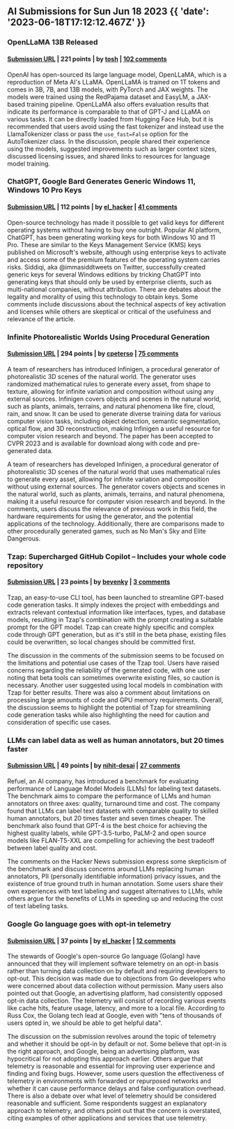 ## AI Submissions for Sun Jun 18 2023 {{ 'date': '2023-06-18T17:12:12.467Z' }}

### OpenLLaMA 13B Released

#### [Submission URL](https://huggingface.co/openlm-research/open_llama_13b) | 221 points | by [tosh](https://news.ycombinator.com/user?id=tosh) | [102 comments](https://news.ycombinator.com/item?id=36381136)

OpenAI has open-sourced its large language model, OpenLLaMA, which is a reproduction of Meta AI's LLaMA. OpenLLaMA is trained on 1T tokens and comes in 3B, 7B, and 13B models, with PyTorch and JAX weights. The models were trained using the RedPajama dataset and EasyLM, a JAX-based training pipeline. OpenLLaMA also offers evaluation results that indicate its performance is comparable to that of GPT-J and LLaMA on various tasks. It can be directly loaded from Hugging Face Hub, but it is recommended that users avoid using the fast tokenizer and instead use the LlamaTokenizer class or pass the `use_fast=False` option for the AutoTokenizer class. In the discussion, people shared their experience using the models, suggested improvements such as larger context sizes, discussed licensing issues, and shared links to resources for language model training.

### ChatGPT, Google Bard Generates Generic Windows 11, Windows 10 Pro Keys

#### [Submission URL](https://www.tomshardware.com/news/chatgpt-generates-windows-11-pro-keys) | 112 points | by [el_hacker](https://news.ycombinator.com/user?id=el_hacker) | [41 comments](https://news.ycombinator.com/item?id=36385032)

Open-source technology has made it possible to get valid keys for different operating systems without having to buy one outright. Popular AI platform, ChatGPT, has been generating working keys for both Windows 10 and 11 Pro. These are similar to the Keys Management Service (KMS) keys published on Microsoft's website, although using enterprise keys to activate and access some of the premium features of the operating system carries risks. Siddiqi, aka @immasiddtweets on Twitter, successfully created generic keys for several Windows editions by tricking ChatGPT into generating keys that should only be used by enterprise clients, such as multi-national companies, without attribution. There are debates about the legality and morality of using this technology to obtain keys. Some comments include discussions about the technical aspects of key activation and licenses while others are skeptical or critical of the usefulness and relevance of the article.

### Infinite Photorealistic Worlds Using Procedural Generation

#### [Submission URL](https://arxiv.org/abs/2306.09310) | 294 points | by [cpeterso](https://news.ycombinator.com/user?id=cpeterso) | [75 comments](https://news.ycombinator.com/item?id=36376071)

A team of researchers has introduced Infinigen, a procedural generator of photorealistic 3D scenes of the natural world. The generator uses randomized mathematical rules to generate every asset, from shape to texture, allowing for infinite variation and composition without using any external sources. Infinigen covers objects and scenes in the natural world, such as plants, animals, terrains, and natural phenomena like fire, cloud, rain, and snow. It can be used to generate diverse training data for various computer vision tasks, including object detection, semantic segmentation, optical flow, and 3D reconstruction, making Infinigen a useful resource for computer vision research and beyond. The paper has been accepted to CVPR 2023 and is available for download along with code and pre-generated data.

A team of researchers has developed Infinigen, a procedural generator of photorealistic 3D scenes of the natural world that uses mathematical rules to generate every asset, allowing for infinite variation and composition without using external sources. The generator covers objects and scenes in the natural world, such as plants, animals, terrains, and natural phenomena, making it a useful resource for computer vision research and beyond. In the comments, users discuss the relevance of previous work in this field, the hardware requirements for using the generator, and the potential applications of the technology. Additionally, there are comparisons made to other procedurally generated games, such as No Man's Sky and Elite Dangerous.

### Tzap: Supercharged GitHub Copilot – Includes your whole code repository

#### [Submission URL](https://github.com/tzapio/tzap) | 23 points | by [bevenky](https://news.ycombinator.com/user?id=bevenky) | [3 comments](https://news.ycombinator.com/item?id=36377918)

Tzap, an easy-to-use CLI tool, has been launched to streamline GPT-based code generation tasks. It simply indexes the project with embeddings and extracts relevant contextual information like interfaces, types, and database models, resulting in Tzap's combination with the prompt creating a suitable prompt for the GPT model. Tzap can create highly specific and complex code through GPT generation, but as it's still in the beta phase, existing files could be overwritten, so local changes should be committed first.

The discussion in the comments of the submission seems to be focused on the limitations and potential use cases of the Tzap tool. Users have raised concerns regarding the reliability of the generated code, with one user noting that beta tools can sometimes overwrite existing files, so caution is necessary. Another user suggested using local models in combination with Tzap for better results. There was also a comment about limitations on processing large amounts of code and GPU memory requirements. Overall, the discussion seems to highlight the potential of Tzap for streamlining code generation tasks while also highlighting the need for caution and consideration of specific use cases.

### LLMs can label data as well as human annotators, but 20 times faster

#### [Submission URL](https://www.refuel.ai/blog-posts/llm-labeling-technical-report) | 49 points | by [nihit-desai](https://news.ycombinator.com/user?id=nihit-desai) | [27 comments](https://news.ycombinator.com/item?id=36384015)

Refuel, an AI company, has introduced a benchmark for evaluating performance of Language Model Models (LLMs) for labeling text datasets. The benchmark aims to compare the performance of LLMs and human annotators on three axes: quality, turnaround time and cost. The company found that LLMs can label text datasets with comparable quality to skilled human annotators, but 20 times faster and seven times cheaper. The benchmark also found that GPT-4 is the best choice for achieving the highest quality labels, while GPT-3.5-turbo, PaLM-2 and open source models like FLAN-T5-XXL are compelling for achieving the best tradeoff between label quality and cost.

The comments on the Hacker News submission express some skepticism of the benchmark and discuss concerns around LLMs replacing human annotators, PII (personally identifiable information) privacy issues, and the existence of true ground truth in human annotation. Some users share their own experiences with text labeling and suggest alternatives to LLMs, while others argue for the benefits of LLMs in speeding up and reducing the cost of text labeling tasks.

### Google Go language goes with opt-in telemetry

#### [Submission URL](https://www.theregister.com/2023/05/17/googles_go_data_collection/) | 37 points | by [el_hacker](https://news.ycombinator.com/user?id=el_hacker) | [12 comments](https://news.ycombinator.com/item?id=36380292)

The stewards of Google's open-source Go language (Golang) have announced that they will implement software telemetry on an opt-in basis rather than turning data collection on by default and requiring developers to opt-out. This decision was made due to objections from Go developers who were concerned about data collection without permission. Many users also pointed out that Google, an advertising platform, had consistently opposed opt-in data collection. The telemetry will consist of recording various events like cache hits, feature usage, latency, and more to a local file. According to Russ Cox, the Golang tech lead at Google, even with "tens of thousands of users opted in, we should be able to get helpful data".

The discussion on the submission revolves around the topic of telemetry and whether it should be opt-in by default or not. Some believe that opt-in is the right approach, and Google, being an advertising platform, was hypocritical for not adopting this approach earlier. Others argue that telemetry is reasonable and essential for improving user experience and finding and fixing bugs. However, some users question the effectiveness of telemetry in environments with forwarded or repurposed networks and whether it can cause performance delays and false configuration overhead. There is also a debate over what level of telemetry should be considered reasonable and sufficient. Some respondents suggest an explanatory approach to telemetry, and others point out that the concern is overstated, citing examples of other applications and services that use telemetry.

